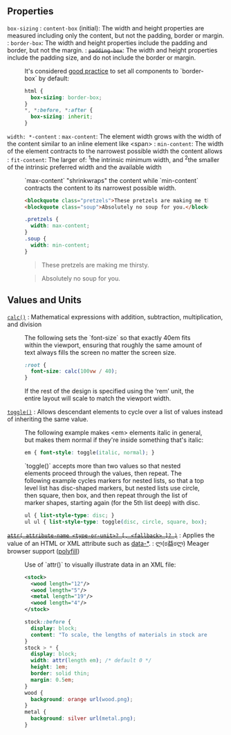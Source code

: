 <!-- more -->

## Properties

`box-sizing`
:  `content-box` (initial): The width and height properties are measured including only the content, but not the padding, border or margin.
:  `border-box`: The width and height properties include the padding and border, but not the margin.
:  ~~`padding-box`~~: The width and height properties include the padding size, and do not include the border or margin.

<figure>
  <figcaption>It's considered <a href="https://css-tricks.com/inheriting-box-sizing-probably-slightly-better-best-practice/">good practice</a> to set all components to `border-box` by default:</figcaption>

```css
html {
  box-sizing: border-box;
}
*, *:before, *:after {
  box-sizing: inherit;
}
```
</figure>

`width: *-content`
:  `max-content`: The element width grows with the width of the content similar to an inline element like &lt;span&gt;
:   `min-content`: The width of the element contracts to the narrowest possible width the content allows
:  `fit-content`: The larger of: <sup>1</sup>the intrinsic minimum width, and <sup>2</sup>the smaller of the intrinsic preferred width and the available width

<figure>
  <figcaption>`max-content` "shrinkwraps" the content while `min-content` contracts the content to its narrowest possible width.</figcaption>

```html
<blockquote class="pretzels">These pretzels are making me thirsty.</blockquote>
<blockquote class="soup">Absolutely no soup for you.</blockquote>
```
```css
.pretzels {
  width: max-content;
}
.soup {
  width: min-content;
}
```
  <div class="fig">
    <blockquote class="demo-css3--widthmaxcontent">These pretzels are making me thirsty.</blockquote>
    <blockquote class="demo-css3--widthmincontent">Absolutely no soup for you.</blockquote>
  </div>
</figure>

## Values and Units

[`calc()`](http://www.w3.org/TR/css3-values/#calc)
:  Mathematical expressions with addition, subtraction, multiplication, and division

<figure>
  <figcaption>The following sets the `font-size` so that exactly 40em fits within the viewport, ensuring that roughly the same amount of text always fills the screen no matter the screen size.</figcaption>

```css
:root {
  font-size: calc(100vw / 40);
}
```
  <figcaption>If the rest of the design is specified using the ‘rem’ unit, the entire layout will scale to match the viewport width.</figcaption>
</figure>

[`toggle()`](http://www.w3.org/TR/css3-values/#toggle)
:  Allows descendant elements to cycle over a list of values instead of inheriting the same value.

<figure>
  <figcaption>The following example makes &lt;em&gt; elements italic in general, but makes them normal if they're inside something that's italic:</figcaption>

```css
em { font-style: toggle(italic, normal); }
```
</figure>
<figure>
  <figcaption>`toggle()` accepts more than two values so that nested elements proceed through the values, then repeat. The following example cycles markers for nested lists, so that a top level list has disc-shaped markers, but nested lists use circle, then square, then box, and then repeat through the list of marker shapes, starting again (for the 5th list deep) with disc.</figcaption>

```css
ul { list-style-type: disc; }
ul ul { list-style-type: toggle(disc, circle, square, box); }
```
</figure>

[~~`attr( attribute-name <type-or-unit>? [, <fallback> ]? )`~~]()
:  Applies the value of an HTML or XML attribute such as [data-*](https://developer.mozilla.org/en-US/docs/Web/Guide/HTML/Using_data_attributes).
:  ლ(ಠ益ಠლ) Meager browser support ([polyfill](http://codepen.io/FWeinb/pen/Dsdkr))

<figure>
  <figcaption>Use of `attr()` to visually illustrate data in an XML file:</figcaption>

```xml
<stock>
  <wood length="12"/>
  <wood length="5"/>
  <metal length="19"/>
  <wood length="4"/>
</stock>
```
```css
stock::before {
  display: block;
  content: "To scale, the lengths of materials in stock are:";
}
stock > * {
  display: block;
  width: attr(length em); /* default 0 */
  height: 1em;
  border: solid thin;
  margin: 0.5em;
}
wood {
  background: orange url(wood.png);
}
metal {
  background: silver url(metal.png);
}
```
</figure>